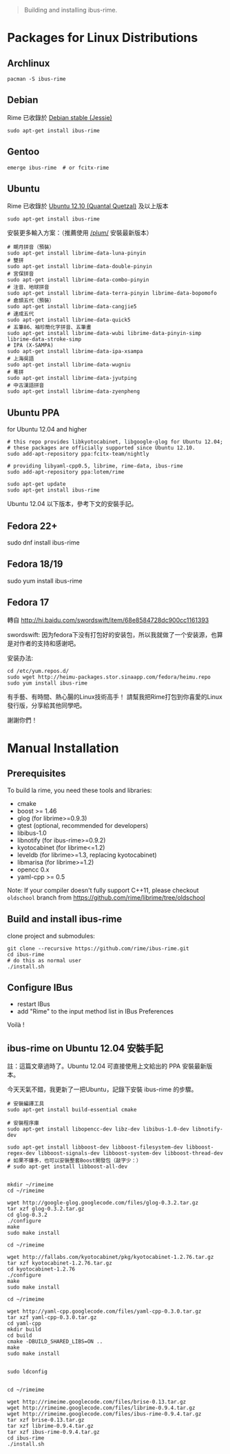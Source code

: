 > Building and installing ibus-rime.

# Packages for Linux Distributions

## Archlinux

    pacman -S ibus-rime

## Debian

Rime 已收錄於 [Debian stable (Jessie)](https://wiki.debian.org/DebianStable)

    sudo apt-get install ibus-rime

## Gentoo

    emerge ibus-rime  # or fcitx-rime

## Ubuntu

Rime 已收錄於 [Ubuntu 12.10 (Quantal Quetzal)](http://old-releases.ubuntu.com/releases/12.10/) 及以上版本

    sudo apt-get install ibus-rime

安裝更多輸入方案：（推薦使用 [/plum/](https://github.com/rime/plum) 安裝最新版本）

    # 朙月拼音（預裝）
    sudo apt-get install librime-data-luna-pinyin
    # 雙拼
    sudo apt-get install librime-data-double-pinyin
    # 宮保拼音
    sudo apt-get install librime-data-combo-pinyin
    # 注音、地球拼音
    sudo apt-get install librime-data-terra-pinyin librime-data-bopomofo
    # 倉頡五代（預裝）
    sudo apt-get install librime-data-cangjie5
    # 速成五代
    sudo apt-get install librime-data-quick5
    # 五筆86、袖珍簡化字拼音、五筆畫
    sudo apt-get install librime-data-wubi librime-data-pinyin-simp librime-data-stroke-simp
    # IPA (X-SAMPA)
    sudo apt-get install librime-data-ipa-xsampa
    # 上海吳語
    sudo apt-get install librime-data-wugniu
    # 粵拼
    sudo apt-get install librime-data-jyutping
    # 中古漢語拼音
    sudo apt-get install librime-data-zyenpheng

## Ubuntu PPA

for Ubuntu 12.04 and higher

    # this repo provides libkyotocabinet, libgoogle-glog for Ubuntu 12.04;
    # these packages are officially supported since Ubuntu 12.10.
    sudo add-apt-repository ppa:fcitx-team/nightly

    # providing libyaml-cpp0.5, librime, rime-data, ibus-rime
    sudo add-apt-repository ppa:lotem/rime

    sudo apt-get update
    sudo apt-get install ibus-rime

Ubuntu 12.04 以下版本，參考下文的安裝手記。

## Fedora 22+

sudo dnf install ibus-rime

## Fedora 18/19

sudo yum install ibus-rime

## Fedora 17

轉自 http://hi.baidu.com/swordswift/item/68e8584728dc900cc1161393

swordswift: 因为fedora下没有打包好的安装包，所以我就做了一个安装源，也算是对作者的支持和感谢吧。

安装办法:

    cd /etc/yum.repos.d/
    sudo wget http://heimu-packages.stor.sinaapp.com/fedora/heimu.repo
    sudo yum install ibus-rime

有手藝、有時間、熱心腸的Linux技術高手！ 請幫我把Rime打包到你喜愛的Linux發行版，分享給其他同學吧。

謝謝你們！

# Manual Installation

## Prerequisites

To build la rime, you need these tools and libraries:
  * cmake
  * boost >= 1.46
  * glog (for librime>=0.9.3)
  * gtest (optional, recommended for developers)
  * libibus-1.0
  * libnotify (for ibus-rime>=0.9.2)
  * kyotocabinet (for librime<=1.2)
  * leveldb (for librime>=1.3, replacing kyotocabinet)
  * libmarisa (for librime>=1.2)
  * opencc 0.x
  * yaml-cpp >= 0.5

Note: If your compiler doesn't fully support C++11, please checkout `oldschool` branch from https://github.com/rime/librime/tree/oldschool

## Build and install ibus-rime

clone project and submodules:

    git clone --recursive https://github.com/rime/ibus-rime.git
    cd ibus-rime
    # do this as normal user
    ./install.sh

## Configure IBus

  * restart IBus
  * add "Rime" to the input method list in IBus Preferences

Voilà !

## ibus-rime on Ubuntu 12.04 安裝手記

註：這篇文章過時了。Ubuntu 12.04 可直接使用上文給出的 PPA 安裝最新版本。

今天天氣不錯，我更新了一把Ubuntu，記錄下安裝 ibus-rime 的步驟。

    # 安裝編譯工具
    sudo apt-get install build-essential cmake

    # 安裝程序庫
    sudo apt-get install libopencc-dev libz-dev libibus-1.0-dev libnotify-dev

    sudo apt-get install libboost-dev libboost-filesystem-dev libboost-regex-dev libboost-signals-dev libboost-system-dev libboost-thread-dev
    # 如果不嫌多，也可以安裝整套Boost開發包（敲字少：）
    # sudo apt-get install libboost-all-dev


    mkdir ~/rimeime
    cd ~/rimeime

    wget http://google-glog.googlecode.com/files/glog-0.3.2.tar.gz
    tar xzf glog-0.3.2.tar.gz
    cd glog-0.3.2
    ./configure
    make
    sudo make install

    cd ~/rimeime

    wget http://fallabs.com/kyotocabinet/pkg/kyotocabinet-1.2.76.tar.gz
    tar xzf kyotocabinet-1.2.76.tar.gz
    cd kyotocabinet-1.2.76
    ./configure
    make
    sudo make install

    cd ~/rimeime

    wget http://yaml-cpp.googlecode.com/files/yaml-cpp-0.3.0.tar.gz
    tar xzf yaml-cpp-0.3.0.tar.gz
    cd yaml-cpp
    mkdir build
    cd build
    cmake -DBUILD_SHARED_LIBS=ON ..
    make
    sudo make install


    sudo ldconfig


    cd ~/rimeime

    wget http://rimeime.googlecode.com/files/brise-0.13.tar.gz
    wget http://rimeime.googlecode.com/files/librime-0.9.4.tar.gz
    wget http://rimeime.googlecode.com/files/ibus-rime-0.9.4.tar.gz
    tar xzf brise-0.13.tar.gz
    tar xzf librime-0.9.4.tar.gz
    tar xzf ibus-rime-0.9.4.tar.gz
    cd ibus-rime
    ./install.sh
